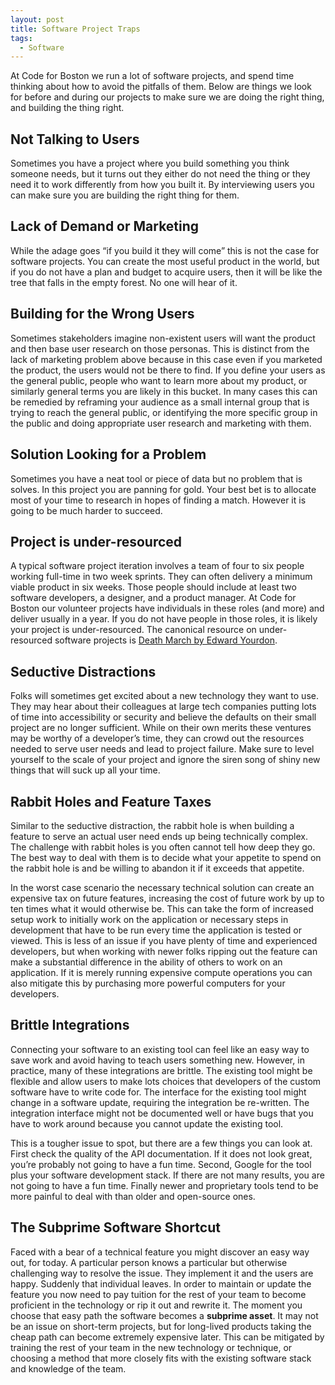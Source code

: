 ```yaml
---
layout: post
title: Software Project Traps
tags:
  - Software
---
```

At Code for Boston we run a lot of software projects, and spend time thinking about how to avoid the pitfalls of them. Below are things we look for before and during our projects to make sure we are doing the right thing, and building the thing right.
## Not Talking to Users
Sometimes you have a project where you build something you think someone needs, but it turns out they either do not need the thing or they need it to work differently from how you built it. By interviewing users you can make sure you are building the right thing for them.

## Lack of Demand or Marketing
While the adage goes “if you build it they will come” this is not the case for software projects. You can create the most useful product in the world, but if you do not have a plan and budget to acquire users, then it will be like the tree that falls in the empty forest. No one will hear of it.

## Building for the Wrong Users
Sometimes stakeholders imagine non-existent users will want the product and then base user research on those personas. This is distinct from the lack of marketing problem above because in this case even if you marketed the product, the users would not be there to find. If you define your users as the general public, people who want to learn more about my product, or similarly general terms you are likely in this bucket. In many cases this can be remedied by reframing your audience as a small internal group that is trying to reach the general public, or identifying the more specific group in the public and doing appropriate user research and marketing with them.

## Solution Looking for a Problem
Sometimes you have a neat tool or piece of data but no problem that is solves. In this project you are panning for gold. Your best bet is to allocate most of your time to research in hopes of finding a match. However it is going to be much harder to succeed.

## Project is under-resourced
A typical software project iteration involves a team of four to six people working full-time in two week sprints. They can often delivery a minimum viable product in six weeks. Those people should include at least two software developers, a designer, and a product manager. At Code for Boston our volunteer projects have individuals in these roles (and more) and deliver usually in a year. If you do not have people in those roles, it is likely your project is under-resourced. The canonical resource on under-resourced software projects is [Death March by Edward Yourdon](https://amzn.to/3bV73qa).

## Seductive Distractions
Folks will sometimes get excited about a new technology they want to use. They may hear about their colleagues at large tech companies putting lots of time into accessibility or security and believe the defaults on their small project are no longer sufficient. While on their own merits these ventures may be worthy of a developer’s time, they can crowd out the resources needed to serve user needs and lead to project failure. Make sure to level yourself to the scale of your project and ignore the siren song of shiny new things that will suck up all your time.

## Rabbit Holes and Feature Taxes
Similar to the seductive distraction, the rabbit hole is when building a feature to serve an actual user need ends up being technically complex. The challenge with rabbit holes is you often cannot tell how deep they go. The best way to deal with them is to decide what your appetite to spend on the rabbit hole is and be willing to abandon it if it exceeds that appetite.

In the worst case scenario the necessary technical solution can create an expensive tax on future features, increasing the cost of future work by up to ten times what it would otherwise be. This can take the form of increased setup work to initially work on the application or necessary steps in development that have to be run every time the application is tested or viewed. This is less of an issue if you have plenty of time and experienced developers, but when working with newer folks ripping out the feature can make a substantial difference in the ability of others to work on an application. If it is merely running expensive compute operations you can also mitigate this by purchasing more powerful computers for your developers.

## Brittle Integrations
Connecting your software to an existing tool can feel like an easy way to save work and avoid having to teach users something new. However, in practice, many of these integrations are brittle. The existing tool might be flexible and allow users to make lots choices that developers of the custom software have to write code for. The interface for the existing tool might change in a software update, requiring the integration be re-written. The integration interface might not be documented well or have bugs that you have to work around because you cannot update the existing tool.

This is a tougher issue to spot, but there are a few things you can look at. First check the quality of the API documentation. If it does not look great, you’re probably not going to have a fun time. Second, Google for the tool plus your software development stack. If there are not many results, you are not going to have a fun time. Finally newer and proprietary tools tend to be more painful to deal with than older and open-source ones.

## The Subprime Software Shortcut
Faced with a bear of a technical feature you might discover an easy way out, for today. A particular person knows a particular but otherwise challenging way to resolve the issue. They implement it and the users are happy. Suddenly that individual leaves. In order to maintain or update the feature you now need to pay tuition for the rest of your team to become proficient in the technology or rip it out and rewrite it. The moment you choose that easy path the software becomes a **subprime asset**. It may not be an issue on short-term projects, but for long-lived products taking the cheap path can become extremely expensive later. This can be mitigated by training the rest of your team in the new technology or technique, or choosing a method that more closely fits with the existing software stack and knowledge of the team.
